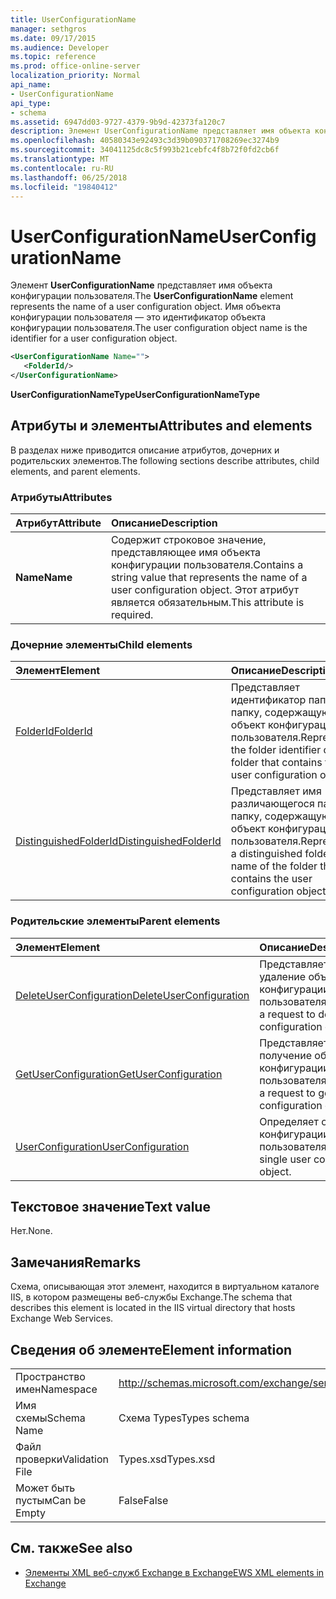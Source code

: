 ```yaml
---
title: UserConfigurationName
manager: sethgros
ms.date: 09/17/2015
ms.audience: Developer
ms.topic: reference
ms.prod: office-online-server
localization_priority: Normal
api_name:
- UserConfigurationName
api_type:
- schema
ms.assetid: 6947dd03-9727-4379-9b9d-42373fa120c7
description: Элемент UserConfigurationName представляет имя объекта конфигурации пользователя. Имя объекта конфигурации пользователя — это идентификатор объекта конфигурации пользователя.
ms.openlocfilehash: 40580343e92493c3d39b090371708269ec3274b9
ms.sourcegitcommit: 34041125dc8c5f993b21cebfc4f8b72f0fd2cb6f
ms.translationtype: MT
ms.contentlocale: ru-RU
ms.lasthandoff: 06/25/2018
ms.locfileid: "19840412"
---
```

# <a name="userconfigurationname"></a><span data-ttu-id="07c4e-104">UserConfigurationName</span><span class="sxs-lookup"><span data-stu-id="07c4e-104">UserConfigurationName</span></span>

<span data-ttu-id="07c4e-105">Элемент **UserConfigurationName** представляет имя объекта конфигурации пользователя.</span><span class="sxs-lookup"><span data-stu-id="07c4e-105">The **UserConfigurationName** element represents the name of a user configuration object.</span></span> <span data-ttu-id="07c4e-106">Имя объекта конфигурации пользователя — это идентификатор объекта конфигурации пользователя.</span><span class="sxs-lookup"><span data-stu-id="07c4e-106">The user configuration object name is the identifier for a user configuration object.</span></span> 
  
```XML
<UserConfigurationName Name="">
   <FolderId/>
</UserConfigurationName>
```

 <span data-ttu-id="07c4e-107">**UserConfigurationNameType**</span><span class="sxs-lookup"><span data-stu-id="07c4e-107">**UserConfigurationNameType**</span></span>
## <a name="attributes-and-elements"></a><span data-ttu-id="07c4e-108">Атрибуты и элементы</span><span class="sxs-lookup"><span data-stu-id="07c4e-108">Attributes and elements</span></span>

<span data-ttu-id="07c4e-109">В разделах ниже приводится описание атрибутов, дочерних и родительских элементов.</span><span class="sxs-lookup"><span data-stu-id="07c4e-109">The following sections describe attributes, child elements, and parent elements.</span></span>
  
### <a name="attributes"></a><span data-ttu-id="07c4e-110">Атрибуты</span><span class="sxs-lookup"><span data-stu-id="07c4e-110">Attributes</span></span>

|<span data-ttu-id="07c4e-111">**Атрибут**</span><span class="sxs-lookup"><span data-stu-id="07c4e-111">**Attribute**</span></span>|<span data-ttu-id="07c4e-112">**Описание**</span><span class="sxs-lookup"><span data-stu-id="07c4e-112">**Description**</span></span>|
|:-----|:-----|
|<span data-ttu-id="07c4e-113">**Name**</span><span class="sxs-lookup"><span data-stu-id="07c4e-113">**Name**</span></span> <br/> |<span data-ttu-id="07c4e-114">Содержит строковое значение, представляющее имя объекта конфигурации пользователя.</span><span class="sxs-lookup"><span data-stu-id="07c4e-114">Contains a string value that represents the name of a user configuration object.</span></span> <span data-ttu-id="07c4e-115">Этот атрибут является обязательным.</span><span class="sxs-lookup"><span data-stu-id="07c4e-115">This attribute is required.</span></span>  <br/> |
   
### <a name="child-elements"></a><span data-ttu-id="07c4e-116">Дочерние элементы</span><span class="sxs-lookup"><span data-stu-id="07c4e-116">Child elements</span></span>

|<span data-ttu-id="07c4e-117">**Элемент**</span><span class="sxs-lookup"><span data-stu-id="07c4e-117">**Element**</span></span>|<span data-ttu-id="07c4e-118">**Описание**</span><span class="sxs-lookup"><span data-stu-id="07c4e-118">**Description**</span></span>|
|:-----|:-----|
|[<span data-ttu-id="07c4e-119">FolderId</span><span class="sxs-lookup"><span data-stu-id="07c4e-119">FolderId</span></span>](folderid.md) <br/> |<span data-ttu-id="07c4e-120">Представляет идентификатор папки папку, содержащую объект конфигурации пользователя.</span><span class="sxs-lookup"><span data-stu-id="07c4e-120">Represents the folder identifier of the folder that contains the user configuration object.</span></span>  <br/> |
|[<span data-ttu-id="07c4e-121">DistinguishedFolderId</span><span class="sxs-lookup"><span data-stu-id="07c4e-121">DistinguishedFolderId</span></span>](distinguishedfolderid.md) <br/> |<span data-ttu-id="07c4e-122">Представляет имя различающегося папки папку, содержащую объект конфигурации пользователя.</span><span class="sxs-lookup"><span data-stu-id="07c4e-122">Represents a distinguished folder name of the folder that contains the user configuration object.</span></span>  <br/> |
   
### <a name="parent-elements"></a><span data-ttu-id="07c4e-123">Родительские элементы</span><span class="sxs-lookup"><span data-stu-id="07c4e-123">Parent elements</span></span>

|<span data-ttu-id="07c4e-124">**Элемент**</span><span class="sxs-lookup"><span data-stu-id="07c4e-124">**Element**</span></span>|<span data-ttu-id="07c4e-125">**Описание**</span><span class="sxs-lookup"><span data-stu-id="07c4e-125">**Description**</span></span>|
|:-----|:-----|
|[<span data-ttu-id="07c4e-126">DeleteUserConfiguration</span><span class="sxs-lookup"><span data-stu-id="07c4e-126">DeleteUserConfiguration</span></span>](deleteuserconfiguration.md) <br/> |<span data-ttu-id="07c4e-127">Представляет запрос на удаление объекта конфигурации пользователя.</span><span class="sxs-lookup"><span data-stu-id="07c4e-127">Represents a request to delete a user configuration object.</span></span>  <br/> |
|[<span data-ttu-id="07c4e-128">GetUserConfiguration</span><span class="sxs-lookup"><span data-stu-id="07c4e-128">GetUserConfiguration</span></span>](getuserconfiguration.md) <br/> |<span data-ttu-id="07c4e-129">Представляет запрос на получение объекта конфигурации пользователя.</span><span class="sxs-lookup"><span data-stu-id="07c4e-129">Represents a request to get a user configuration object.</span></span>  <br/> |
|[<span data-ttu-id="07c4e-130">UserConfiguration</span><span class="sxs-lookup"><span data-stu-id="07c4e-130">UserConfiguration</span></span>](userconfiguration.md) <br/> |<span data-ttu-id="07c4e-131">Определяет объект конфигурации одного пользователя.</span><span class="sxs-lookup"><span data-stu-id="07c4e-131">Defines a single user configuration object.</span></span>  <br/> |
   
## <a name="text-value"></a><span data-ttu-id="07c4e-132">Текстовое значение</span><span class="sxs-lookup"><span data-stu-id="07c4e-132">Text value</span></span>

<span data-ttu-id="07c4e-133">Нет.</span><span class="sxs-lookup"><span data-stu-id="07c4e-133">None.</span></span>
  
## <a name="remarks"></a><span data-ttu-id="07c4e-134">Замечания</span><span class="sxs-lookup"><span data-stu-id="07c4e-134">Remarks</span></span>

<span data-ttu-id="07c4e-135">Схема, описывающая этот элемент, находится в виртуальном каталоге IIS, в котором размещены веб-службы Exchange.</span><span class="sxs-lookup"><span data-stu-id="07c4e-135">The schema that describes this element is located in the IIS virtual directory that hosts Exchange Web Services.</span></span>
  
## <a name="element-information"></a><span data-ttu-id="07c4e-136">Сведения об элементе</span><span class="sxs-lookup"><span data-stu-id="07c4e-136">Element information</span></span>

|||
|:-----|:-----|
|<span data-ttu-id="07c4e-137">Пространство имен</span><span class="sxs-lookup"><span data-stu-id="07c4e-137">Namespace</span></span>  <br/> |http://schemas.microsoft.com/exchange/services/2006/types  <br/> |
|<span data-ttu-id="07c4e-138">Имя схемы</span><span class="sxs-lookup"><span data-stu-id="07c4e-138">Schema Name</span></span>  <br/> |<span data-ttu-id="07c4e-139">Схема Types</span><span class="sxs-lookup"><span data-stu-id="07c4e-139">Types schema</span></span>  <br/> |
|<span data-ttu-id="07c4e-140">Файл проверки</span><span class="sxs-lookup"><span data-stu-id="07c4e-140">Validation File</span></span>  <br/> |<span data-ttu-id="07c4e-141">Types.xsd</span><span class="sxs-lookup"><span data-stu-id="07c4e-141">Types.xsd</span></span>  <br/> |
|<span data-ttu-id="07c4e-142">Может быть пустым</span><span class="sxs-lookup"><span data-stu-id="07c4e-142">Can be Empty</span></span>  <br/> |<span data-ttu-id="07c4e-143">False</span><span class="sxs-lookup"><span data-stu-id="07c4e-143">False</span></span>  <br/> |
   
## <a name="see-also"></a><span data-ttu-id="07c4e-144">См. также</span><span class="sxs-lookup"><span data-stu-id="07c4e-144">See also</span></span>



- [<span data-ttu-id="07c4e-145">Элементы XML веб-служб Exchange в Exchange</span><span class="sxs-lookup"><span data-stu-id="07c4e-145">EWS XML elements in Exchange</span></span>](ews-xml-elements-in-exchange.md)

